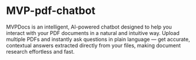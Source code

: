 # MVP-pdf-chatbot
MVPDocs is an intelligent, AI-powered chatbot designed to help you interact with your PDF documents in a natural and intuitive way. Upload multiple PDFs and instantly ask questions in plain language — get accurate, contextual answers extracted directly from your files, making document research effortless and fast.
